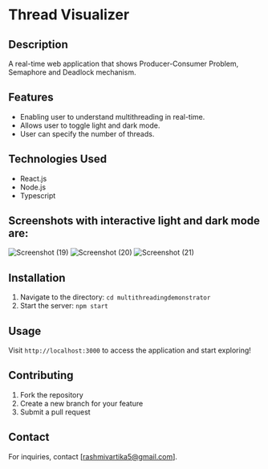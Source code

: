 # Thread Visualizer

## Description
A real-time web application that shows Producer-Consumer Problem, Semaphore and 
Deadlock mechanism.  

## Features
- Enabling user to understand multithreading in real-time.
- Allows user to toggle light and dark mode.
- User can specify the number of threads.

## Technologies Used
- React.js
- Node.js
- Typescript

## Screenshots with interactive light and dark mode are:
![Screenshot (19)](https://github.com/user-attachments/assets/bc6ba294-cc24-4ceb-8cff-064f1389f445)
![Screenshot (20)](https://github.com/user-attachments/assets/9a432571-3f75-4523-a678-e3da11290d77)
![Screenshot (21)](https://github.com/user-attachments/assets/dcb13883-e6d6-4a52-88ae-298e5b568ba4)

## Installation
1. Navigate to the directory: `cd multithreadingdemonstrator`
2. Start the server: `npm start`

## Usage
Visit `http://localhost:3000` to access the application and start exploring!

## Contributing
1. Fork the repository
2. Create a new branch for your feature
3. Submit a pull request

## Contact
For inquiries, contact [rashmivartika5@gmail.com].

